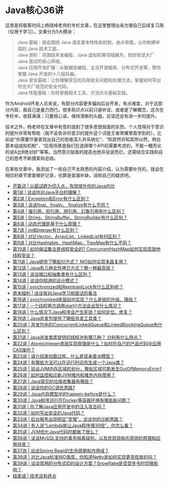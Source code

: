 # Java核心36讲

这里是将极客时间上杨晓峰老师的专栏文章，在这里整理出来方便自己后续复习用（仅用于学习）。文章分为5大模块：

> Java 基础：我会围绕 Java 语言基本特性和机制，由点带面，让你构建牢固的 Java 技术工底。  
> Java 进阶：将围绕并发编程、Java 虚拟机等领域展开，助你攻坚大厂 Java 面试的核心阵地。  
> Java 应用开发扩展：从数据库编程、主流开源框架、分布式开发等，帮你掌握 Java 开发的十八般兵器。  
> Java 安全基础：让你理解常见的应用安全问题和处理方法，掌握如何写出符合大厂规范的安全代码。  
> Java 性能基础：你将掌握相关工具、方法论与基础实践。

作为Android开发人员来说，有部分内容更多偏向后台开发，有点难度，对于这部分内容，我自己是量力而行。很多知识点以前只是听说、或者是了解概念，这次在专栏中，收获满满；只要用心读，保持清晰的头脑，应该还会有进一步的提升。

技术之外，杨老师在文章中有意的提到了很多思想层面的东西，个人觉得对于意识的提升非常有帮助（我不会告诉你意识的提升这个词是王者荣耀里面学到的）。比如说“你需要尽量表现出自己的思维深入并系统化”、“知其然并知其所以然，明白基本组成和机制”、“应用场景是我们在选择哪个API前需要考虑的，不能一概而论的说A比B绝对好”等等。当然意识层面的提高也绝非说说而已，还需结合实践和自己的思考不断摸索和总结。

在某些文章中，我添加了一些自己不太熟悉的内容介绍，认为需要补充的，就会在相应的章节里面做好记录，也算是查漏补缺，消除自己的疑虑吧。

* [开篇词 \| 以面试题为切入点，有效提升你的Java内功](https://github.com/LeeeYou/The-core-of-Java-36/blob/master/kai-pian-ci-yi-mian-shi-ti-wei-qie-ru-dian-ff0c-you-xiao-ti-sheng-ni-de-java-nei-gong.md)
* [第1讲 \| 谈谈你对Java平台的理解？](https://github.com/LeeeYou/The-core-of-Java-36/blob/master/di-1-jiang-tan-tan-ni-dui-java-ping-tai-de-li-jie-ff1f.md)
* [第2讲 \| Exception和Error有什么区别？](https://github.com/LeeeYou/The-core-of-Java-36/blob/master/di-2-jiang-exception-he-error-you-shi-yao-qu-bie-ff1f.md)
* [第3讲 \| 谈谈final、finally、 finalize有什么不同？](https://github.com/LeeeYou/The-core-of-Java-36/blob/master/di-3-jiang-tan-tan-final-finally-finalize-you-shi-yao-bu-tong-ff1f.md)
* [第4讲 \| 强引用、软引用、弱引用、幻象引用有什么区别？](https://github.com/LeeeYou/The-core-of-Java-36/blob/master/di-4-jiang-qiang-yin-yong-3001-ruan-yin-yong-3001-ruo-yin-yong-3001-huan-xiang-yin-yong-you-shi-yao-qu-bie-ff1f.md)
* [第5讲 \| String、StringBuffer、StringBuilder有什么区别？](https://github.com/LeeeYou/The-core-of-Java-36/blob/master/di-5-jiang-string-stringbuffer-stringbuilder-you-shi-yao-qu-bie-ff1f.md)
* [第6讲 \| 动态代理是基于什么原理？](https://github.com/LeeeYou/The-core-of-Java-36/blob/master/di-6-jiang-dong-tai-dai-li-shi-ji-yu-shi-yao-yuan-li-ff1f.md)
* [第7讲 \| int和Integer有什么区别？](https://github.com/LeeeYou/The-core-of-Java-36/blob/master/di-7-jiang-int-he-integer-you-shi-yao-qu-bie-ff1f.md)
* [第8讲 \| 对比Vector、ArrayList、LinkedList有何区别？](https://github.com/LeeeYou/The-core-of-Java-36/blob/master/di-8-jiang-dui-bi-vector-arraylist-linkedlist-you-he-qu-bie-ff1f.md)
* [第9讲 \| 对比Hashtable、HashMap、TreeMap有什么不同？](https://github.com/LeeeYou/The-core-of-Java-36/blob/master/di-9-jiang-dui-bi-hashtable-hashmap-treemap-you-shi-yao-bu-tong-ff1f.md)
* [第10讲 \| 如何保证集合是线程安全的? ConcurrentHashMap如何实现高效地线程安全？](https://github.com/LeeeYou/The-core-of-Java-36/blob/master/di-10-jiang-ru-he-baozheng-ji-he-shi-xian-cheng-an-quan-76843f-concurrenthashmap-ru-he-shi-xian-gao-xiao-di-xian-cheng-an-quan-ff1f.md)
* [第11讲 \| Java提供了哪些IO方式？ NIO如何实现多路复用？](https://github.com/LeeeYou/The-core-of-Java-36/blob/master/di-11-jiang-java-ti-gong-le-na-xie-io-fang-shi-ff1f-nio-ru-he-shi-xian-duo-lu-fu-yong-ff1f.md)
* [第12讲 \| Java有几种文件拷贝方式？哪一种最高效？](https://github.com/LeeeYou/The-core-of-Java-36/blob/master/di-12-jiang-java-you-ji-zhong-wen-jian-kao-bei-fang-shi-ff1f-na-yi-zhong-zui-gao-xiao-ff1f.md)
* [第13讲 \| 谈谈接口和抽象类有什么区别？](https://github.com/LeeeYou/The-core-of-Java-36/blob/master/di-13-jiang-tan-tan-jie-kou-he-chou-xiang-lei-you-shi-yao-qu-bie-ff1f.md)
* [第14讲 \| 谈谈你知道的设计模式？](https://github.com/LeeeYou/The-core-of-Java-36/blob/master/di-14-jiang-tan-tan-ni-zhi-dao-de-she-ji-mo-shi-ff1f.md)
* [第15讲 \| synchronized和ReentrantLock有什么区别呢？](https://github.com/LeeeYou/The-core-of-Java-36/blob/master/di-15-jiang-synchronized-he-reentrantlock-you-shi-yao-qu-bie-ni-ff1f.md)
* [周末福利 \| 谈谈我对Java学习和面试的看法](https://github.com/LeeeYou/The-core-of-Java-36/blob/master/zhou-mo-fu-li-tan-tan-wo-dui-java-xue-xi-he-mian-shi-de-kan-fa.md)
* [第16讲 \| synchronized底层如何实现？什么是锁的升级、降级？](https://github.com/LeeeYou/The-core-of-Java-36/blob/master/di-16-jiang-synchronized-di-ceng-ru-he-shi-xian-ff1f-shi-yao-shi-suo-de-sheng-ji-3001-jiang-ji-ff1f.md)
* [第17讲 \| 一个线程两次调用start\(\)方法会出现什么情况？](https://github.com/LeeeYou/The-core-of-Java-36/blob/master/di-17-jiang-yi-ge-xian-cheng-liang-ci-diao-yong-start-fang-fa-hui-chu-xian-shi-yao-qing-kuang-ff1f.md)
* [第18讲 \| 什么情况下Java程序会产生死锁？如何定位、修复？](https://github.com/LeeeYou/The-core-of-Java-36/blob/master/di-18-jiang-shi-yao-qing-kuang-xia-java-cheng-xu-hui-chan-sheng-si-suo-ff1f-ru-he-ding-wei-3001-xiu-fu-ff1f.md)
* [第19讲 \| Java并发包提供了哪些并发工具类？](https://github.com/LeeeYou/The-core-of-Java-36/blob/master/di-19-jiang-java-bing-fa-bao-ti-gong-le-na-xie-bing-fa-gong-ju-lei-ff1f.md)
* [第20讲 \| 并发包中的ConcurrentLinkedQueue和LinkedBlockingQueue有什么区别？](https://github.com/LeeeYou/The-core-of-Java-36/blob/master/di-20-jiang-bing-fa-bao-zhong-de-concurrentlinkedqueue-he-linkedblockingqueue-you-shi-yao-qu-bie-ff1f.md)
* [第21讲 \| Java并发类库提供的线程池有哪几种？ 分别有什么特点？](https://github.com/LeeeYou/The-core-of-Java-36/blob/master/di-21-jiang-java-bing-fa-lei-ku-ti-gong-de-xian-cheng-chi-you-na-ji-zhong-ff1f-fen-bie-you-shi-yao-te-dian-ff1f.md)
* [第22讲 \| AtomicInteger底层实现原理是什么？如何在自己的产品代码中应用CAS操作？](https://github.com/LeeeYou/The-core-of-Java-36/blob/master/di-22-jiang-atomicinteger-di-ceng-shi-xian-yuan-li-shi-shi-yao-ff1f-ru-he-zai-zi-ji-de-chan-pin-dai-ma-zhong-ying-yong-cas-cao-zuo-ff1f.md)
* [第23讲 \| 请介绍类加载过程，什么是双亲委派模型？](https://github.com/LeeeYou/The-core-of-Java-36/blob/master/di-23-jiang-qing-jie-shao-lei-jia-zai-guo-cheng-ff0c-shi-yao-shi-shuang-qin-wei-pai-mo-xing-ff1f.md)
* [第24讲 \| 有哪些方法可以在运行时动态生成一个Java类？](https://github.com/LeeeYou/The-core-of-Java-36/blob/master/di-24-jiang-you-na-xie-fang-fa-ke-yi-zai-yun-xing-shi-dong-tai-sheng-cheng-yi-ge-java-lei-ff1f.md)
* [第25讲 \| 谈谈JVM内存区域的划分，哪些区域可能发生OutOfMemoryError?](https://github.com/LeeeYou/The-core-of-Java-36/blob/master/di-25-jiang-tan-tan-jvm-nei-cun-qu-yu-de-hua-fen-ff0c-na-xie-qu-yu-ke-neng-fa-sheng-outofmemoryerror.md)
* [第26讲 \| 如何监控和诊断JVM堆内和堆外内存使用？](https://github.com/LeeeYou/The-core-of-Java-36/blob/master/di-26-jiang-ru-he-jian-kong-he-zhen-duan-jvm-dui-nei-he-dui-wai-nei-cun-shi-yong-ff1f.md)
* [第27讲 \| Java常见的垃圾收集器有哪些？](https://github.com/LeeeYou/The-core-of-Java-36/blob/master/di-27-jiang-java-chang-jian-de-la-ji-shou-ji-qi-you-na-xie-ff1f.md)
* [第28讲 \| 谈谈你的GC调优思路?](https://github.com/LeeeYou/The-core-of-Java-36/blob/master/di-28-jiang-tan-tan-ni-de-gc-diao-you-si-8def3f.md)
* [第29讲 \| Java内存模型中的happen-before是什么？](https://github.com/LeeeYou/The-core-of-Java-36/blob/master/di-29-jiang-java-nei-cun-mo-xing-zhong-de-happen-before-shi-shi-yao-ff1f.md)
* [第30讲 \| Java程序运行在Docker等容器环境有哪些新问题？](https://github.com/LeeeYou/The-core-of-Java-36/blob/master/di-30-jiang-java-cheng-xu-yun-xing-zai-docker-deng-rong-qi-huan-jing-you-na-xie-xin-wen-ti-ff1f.md)
* [第31讲 \| 你了解Java应用开发中的注入攻击吗？](https://github.com/LeeeYou/The-core-of-Java-36/blob/master/di-31-jiang-ni-le-jie-java-ying-yong-kai-fa-zhong-de-zhu-ru-gong-ji-ma-ff1f.md)
* [第32讲 \| 如何写出安全的Java代码？](https://github.com/LeeeYou/The-core-of-Java-36/blob/master/di-32-jiang-ru-he-xie-chu-an-quan-de-java-dai-ma-ff1f.md)
* [第33讲 \| 后台服务出现明显“变慢”，谈谈你的诊断思路？](https://github.com/LeeeYou/The-core-of-Java-36/blob/master/di-33-jiang-hou-tai-fu-wu-chu-xian-ming-xian-201c-bian-man-201d-ff0c-tan-tan-ni-de-zhen-duan-si-lu-ff1f.md)
* [第34讲 \| 有人说“Lambda能让Java程序慢30倍”，你怎么看？](https://github.com/LeeeYou/The-core-of-Java-36/blob/master/di-34-jiang-you-ren-shuo-201c-lambda-neng-rang-java-cheng-xu-man-30-bei-201d-ff0c-ni-zen-yao-kan-ff1f.md)
* [第35讲 \| JVM优化Java代码时都做了很么？](https://github.com/LeeeYou/The-core-of-Java-36/blob/master/di-35-jiang-jvm-you-hua-java-dai-ma-shi-du-zuo-le-shi-yao-ff1f.md)
* [第36讲 \| 谈谈MySQL支持的事务隔离级别，以及悲观锁和乐观锁的原理和应用场景？](https://github.com/LeeeYou/The-core-of-Java-36/blob/master/di-36-jiang-tan-tan-mysql-zhi-chi-de-shi-wu-ge-li-ji-bie-ff0c-yi-ji-bei-guan-suo-he-le-guan-suo-de-yuan-li-he-ying-yong-chang-jing-ff1f.md)
* [第37讲 \| 谈谈Spring Bean的生命周期和作用域？](https://github.com/LeeeYou/The-core-of-Java-36/blob/master/di-37-jiang-tan-tan-spring-bean-de-sheng-ming-zhou-qi-he-zuo-yong-yu-ff1f.md)
* [第38讲 \| 对比Java标准NIO类库，你知道Netty是如何实现更高性能的吗？](https://github.com/LeeeYou/The-core-of-Java-36/blob/master/di-38-jiang-duibi-java-biao-zhun-nio-lei-ku-ff0c-ni-zhi-dao-netty-shi-ru-he-shi-xian-geng-gao-xing-neng-de-ma-ff1f.md)
* [第39讲 \| 谈谈常用的分布式ID的设计方案？Snowflake是否受冬令时切换影响？](https://github.com/LeeeYou/The-core-of-Java-36/blob/master/di-39-jiang-tan-tan-chang-yong-de-fen-bu-shi-id-de-she-ji-fang-an-ff1f-snowflake-shi-fou-shou-dong-ling-shi-qie-huan-ying-xiang-ff1f.md)
* [结束语 \| 技术没有终点](https://github.com/LeeeYou/The-core-of-Java-36/blob/master/jie-shu-yu-ji-zhu-mei-you-zhong-dian.md)



